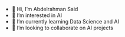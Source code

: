 - 👋 Hi, I’m Abdelrahman Said
- 👀 I’m interested in AI 
- 🌱 I’m currently learning Data Science and AI
- 💞️ I’m looking to collaborate on AI projects


<!---
abdelrahmansaidai/abdelrahmansaidai is a ✨ special ✨ repository because its `README.md` (this file) appears on your GitHub profile.
You can click the Preview link to take a look at your changes.
--->
